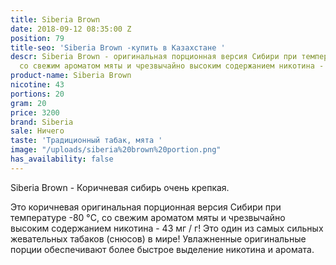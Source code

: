 ```yaml
---
title: Siberia Brown
date: 2018-09-12 08:35:00 Z
position: 79
title-seo: 'Siberia Brown -купить в Казахстане '
descr: Siberia Brown - оригинальная порционная версия Сибири при температуре -80 °C,
  со свежим ароматом мяты и чрезвычайно высоким содержанием никотина - 43 мг / г!
product-name: Siberia Brown
nicotine: 43
portions: 20
gram: 20
price: 3200
brand: Siberia
sale: Ничего
taste: 'Традиционный табак, мята '
image: "/uploads/siberia%20brown%20portion.png"
has_availability: false
---
```


Siberia Brown  - Коричневая сибирь очень крепкая.

Это коричневая оригинальная порционная версия Сибири при температуре -80 °C, со свежим ароматом мяты и чрезвычайно высоким содержанием никотина - 43 мг / г! Это один из самых сильных жевательных табаков (снюсов) в мире! Увлажненные оригинальные порции обеспечивают более быстрое выделение никотина и аромата.




